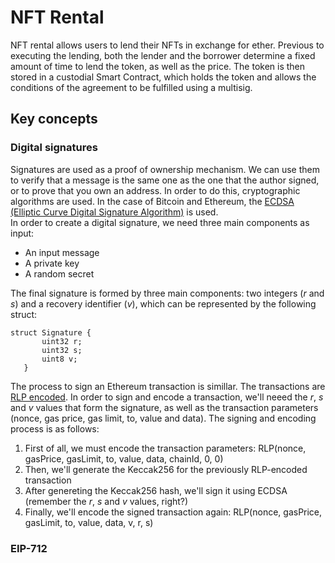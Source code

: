 # NFT Rental
NFT rental allows users to lend their NFTs in exchange for ether. Previous to executing the lending, both the lender and the borrower determine a fixed amount of time to lend the token, as well as the price. The token is then stored in a custodial Smart Contract, which holds the token and allows the conditions of the agreement to be fulfilled using a multisig.

## Key concepts
### Digital signatures
Signatures are used as a proof of ownership mechanism. We can use them to verify that a message is the same one as the one that the author signed, or to prove that you own an address. In order to do this, cryptographic algorithms are used. In the case of Bitcoin and Ethereum, the [ECDSA (Elliptic Curve Digital Signature Algorithm)](https://www.youtube.com/watch?v=dCvB-mhkT0w&ab_channel=F5DevCentral) is used.   
In order to create a digital signature, we need three main components as input:  
* An input message
* A private key
* A random secret  

 The final signature is formed by three main components: two integers (_r_ and _s_) and a recovery identifier (_v_), which can be represented by the following struct:
 ```
struct Signature {
        uint32 r;
        uint32 s;
        uint8 v;
    }
 ```
The process to sign an Ethereum transaction is simillar. The transactions are [RLP encoded](https://ethereum.org/en/developers/docs/data-structures-and-encoding/rlp/). In order to sign and encode a transaction, we'll neeed the _r_, _s_ and _v_ values that form the signature, as well as the transaction parameters (nonce, gas price, gas limit, to, value and data). 
The signing and encoding process is as follows:  
1. First of all, we must encode the transaction parameters: RLP(nonce, gasPrice, gasLimit, to, value, data, chainId, 0, 0)
2. Then, we'll generate the Keccak256 for the previously RLP-encoded transaction
3. After genereting the Keccak256 hash, we'll sign it using ECDSA (remember the _r_, _s_ and _v_ values, right?)
4. Finally, we'll encode the signed transaction again: RLP(nonce, gasPrice, gasLimit, to, value, data, v, r, s)  

### EIP-712



